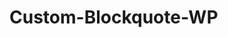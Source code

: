 # Custom-Blockquote-WP

<blockquote class="warning"></blockquote>
<blockquote class="question"></blockquote>
<blockquote class="danger"></blockquote>
<blockquote class="check"></blockquote>
<blockquote class="info"></blockquote>
